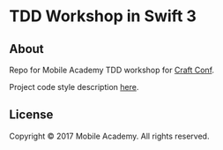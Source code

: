 # TDD Workshop in Swift 3

## About

Repo for Mobile Academy TDD workshop for [Craft Conf](https://craft-conf.com).

Project code style description [here](Code-Style.md).

## License

Copyright © 2017 Mobile Academy. All rights reserved.
